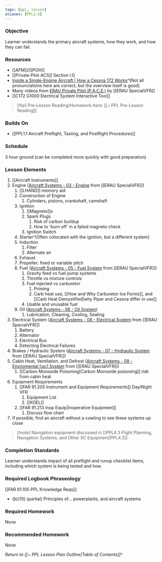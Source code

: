 ```yaml
---
tags: [ppl, lesson]
aliases: [PPL2.6]
---
```

### Objective
Learner understands the primary aircraft systems, how they work, and how they can fail.

### Resources
- [[AFM]]/[[POH]]
- [[Private Pilot ACS]] Section I.G
- [Inside a Single-Engine Aircraft | How a Cessna 172 Works](https://www.youtube.com/watch?v=DvCv2SuKCE8)^[Not all pronunciations here are correct, but the overview itself is good]
- Many videos from [ERAU Private Pilot (P.A.C.E.)](https://www.youtube.com/playlist?list=PL-5QlDZlK74GrL0fb6V_FZSLX86V9A7j4) by [[ERAU SpecialVFR]]
- [[C172 G1000 Electrical System Interactive Tool]]

> [!tip] Pre-Lesson Reading/Homework here: [[~ PPL Pre-Lesson Reading]]

### Builds On
- [[PPL1.1 Aircraft Preflight, Taxiing, and Postflight Procedures]]


### Schedule
3 hour ground (can be completed more quickly with good preparation)

### Lesson Elements 
1. [[Aircraft Instruments]]
2. Engine ([Aircraft Systems - 03 - Engine](https://youtube.com/watch?v=gIdXLMVP6VU) from [[ERAU SpecialVFR]])
	1. [[LHAND]] memory aid
	2. Construction of Engine
		1. Cylinders, pistons, crankshaft, camshaft
	3. Ignition
		1. [[Magneto]]s
		2. Spark Plugs
			1. Risk of carbon buildup
			2. How to 'burn off' in a failed magneto check
		3. Ignition Switch
	4. Starter^[Often colocated with the ignition, but a different system]
	5. Induction
		1. Filter
		2. Alternate air
	6. Exhaust
	7. Propeller: fixed or variable pitch
	8. Fuel ([Aircraft Systems - 05 - Fuel System](https://www.youtube.com/watch?v=rya4YFDpsPs) from [[ERAU SpecialVFR]])
		1. Gravity feed vs fuel pump systems
		2. Throttle vs mixture controls
		3. Fuel injected vs carburetor
			1. Priming
			2. Carb heat use, [[How and Why Carburetor Ice Forms]], and [[Carb Heat Demystified|why Piper and Cessna differ in use]]
		4. Usable and unusable fuel
	9. Oil ([Aircraft Systems - 06 - Oil System](https://www.youtube.com/watch?v=cWDCXFwPLIs))
		1. Lubrication, Cleaning, Cooling, Sealing
3. Electrical System ([Aircraft Systems - 08 - Electrical System](https://www.youtube.com/watch?v=d5sXmNplQHw) from [[ERAU SpecialVFR]])
	1. Battery
	2. Alternator
	3. Electrical Bus
	4. Detecting Electrical Failures
4. Brakes / Hydraulic System ([Aircraft Systems - 07 - Hydraulic System](https://www.youtube.com/watch?v=M1UddxRAjbc) from [[ERAU SpecialVFR]])
5. Cabin Heat, Ventilation, and Defrost ([Aircraft Systems - 09 - Enviromental [*sic*] System](https://www.youtube.com/watch?v=MVlEOlM-DPo) from [[ERAU SpecialVFR]])
	1. [[Carbon Monoxide Poisoning|Carbon Monoxide poisoning]] risk from cabin heat
6. Equipment Requirements
	1. [[FAR 91.205 Instrument and Equipment Requirements]] Day/Night VFR
		1. Equipment List
		2. [[KOEL]]
	2. [[FAR 91.213 Inop Equip|Inoperative Equipment]]
		1. Discuss flow chart
7. If possible, find an aircraft without a cowling to see these systems up close

> [!note] Navigation equipment discussed in [[PPL4.3 Flight Planning, Navigation Systems, and Other XC Equipment|PPL4.3]].

### Completion Standards
Learner understands impact of all preflight and runup checklist items, including which system is being tested and how.

### Required Logbook Phraseology
[[FAR 61.105 PPL Knowledge Reqs]]:
- (b)(10)  (partial) Principles of... powerplants, and aircraft systems

### Required Homework
None

### Recommended Homework
None

*Return to [[~ PPL Lesson Plan Outline|Table of Contents]]^*
